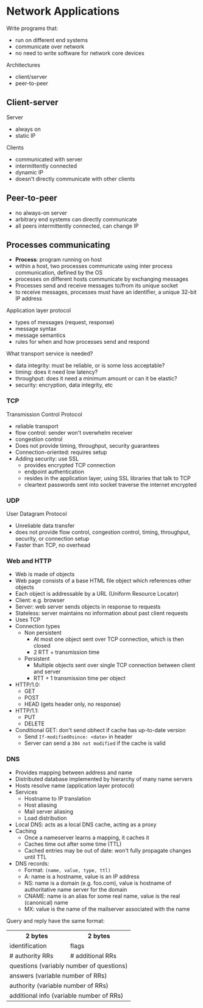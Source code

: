 # Network Applications
Write programs that:
- run on different end systems
- communicate over network
- no need to write software for network core devices

Architectures
- client/server
- peer-to-peer

## Client-server
Server
- always on
- static IP

Clients
- communicated with server
- intermittently connected
- dynamic IP
- doesn't directly communicate with other clients

## Peer-to-peer
- no always-on server
- arbitrary end systems can directly communicate
- all peers intermittently connected, can change IP

## Processes communicating
- **Process**: program running on host
- within a host, two processes communicate using inter process communication, defined by the OS
- processes on different hosts communicate by exchanging messages
- Processes send and receive messages to/from its unique socket
- to receive messages, processes must have an identifier, a unique 32-bit IP address

Application layer protocol
- types of messages (request, response)
- message syntax
- message semantics
- rules for when and how processes send and respond

What transport service is needed?
- data integrity: must be reliable, or is some loss acceptable?
- timing: does it need low latency?
- throughput: does it need a minimum amount or can it be elastic?
- security: encryption, data integrity, etc

### TCP
Transmission Control Protocol
- reliable transport
- flow control: sender won't overwhelm receiver
- congestion control
- Does not provide timing, throughput, security guarantees
- Connection-oriented: requires setup
- Adding security: use SSL
  - provides encrypted TCP connection
  - endpoint authentication
  - resides in the application layer, using SSL libraries that talk to TCP
  - cleartext passwords sent into socket traverse the internet encrypted

### UDP
User Datagram Protocol
- Unreliable data transfer
- does not provide flow control, congestion control, timing, throughput, security, or connection setup
- Faster than TCP, no overhead

### Web and HTTP
- Web is made of objects
- Web page consists of a base HTML file object which references other objects
- Each object is addressable by a URL (Uniform Resource Locator)
- Client: e.g. browser
- Server: web server sends objects in response to requests
- Stateless: server maintains no information about past client requests
- Uses TCP
- Connection types
  - Non persistent
    - At most one object sent over TCP connection, which is then closed
    - 2 RTT + transmission time
  - Persistent
    - Multiple objects sent over single TCP connection between client and server
    - RTT + 1 transmission time per object
- HTTP/1.0:
  - GET
  - POST
  - HEAD (gets header only, no response)
- HTTP/1.1:
  - PUT
  - DELETE
- Conditional GET: don't send obhect if cache has up-to-date version
  - Send `If-modified0since: <date>` in header
  - Server can send a `304 not modified` if the cache is valid

### DNS
- Provides mapping between address and name
- Distributed database implemented by hierarchy of many name servers
- Hosts resolve name (application layer protocol)
- Services
  - Hostname to IP translation
  - Host aliasing
  - Mail server aliasing
  - Load distribution
- Local DNS: acts as a local DNS cache, acting as a proxy
- Caching
  - Once a nameserver learns a mapping, it caches it
  - Caches time out after some time (TTL)
  - Cached entries may be out of date: won't fully propagate changes until TTL
- DNS records:
  - Format: `(name, value, type, ttl)`
  - A: name is a hostname, value is an IP address
  - NS: name is a domain (e.g. foo.com), value is hostname of authoritative name server for the domain
  - CNAME: name is an alias for some real name, value is the real (canonical) name
  - MX: value is the name of the mailserver associated with the name

Query and reply have the same format:

<table>
<tr><th>2 bytes</th><th>2 bytes</th></tr>
<tr><td>identification</td><td>flags</td></tr>
<tr><td># authority RRs</td><td># additional RRs</td></tr>
<tr><td colspan=2>questions (variably number of questions)</td></tr>
<tr><td colspan=2>answers (variable number of RRs)</td></tr>
<tr><td colspan=2>authority (variable number of RRs)</td></tr>
<tr><td colspan=2>additional info (variable number of RRs)</td></tr>
</table>

